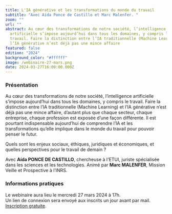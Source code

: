 ```yaml
---
title: L'IA générative et les transformations du monde du travail
subtitle: "Avec Aída Ponce de Castillo et Marc Malenfer. "
zoom: ""
url: ""
abstract: Au cœur des transformations de notre société, l’intelligence
  artificielle s’impose aujourd’hui dans tous les domaines, y compris le
  travail. Faire la distinction entre l’IA traditionnelle (Machine Learning) et
  l’IA générative n’est déjà pas une mince affaire
featured: false
edition: "2024"
background_color: "#ffffff"
image: /webinaire-27-mars.png
date: 2024-03-27T16:00:00.000Z
---
```

### Présentation 

Au cœur des transformations de notre société, l’intelligence artificielle s’impose aujourd’hui dans tous les domaines, y compris le travail. Faire la distinction entre l’IA traditionnelle (Machine Learning) et l’IA générative n’est déjà pas une mince affaire, d’autant plus que chaque secteur, chaque entreprise, chaque profession est exposée d’une façon différente. Il est pourtant indispensable aujourd’hui de comprendre l’IA et les transformations qu’elle implique dans le monde du travail pour pouvoir penser le futur. 

Quels sont les enjeux sociaux, éthiques, juridiques et économiques, et quelles perspectives pour le travail de demain ?

Avec **Aída PONCE DE CASTILLO**, chercheuse à l'ETUI, juriste spécialisée dans les sciences et les technologies. Animé par **Marc MALENFER**, Mission Veille et Prospective à l’INRS.

### Informations pratiques

Le webinaire aura lieu le mercredi 27 mars 2024 à 17h. \
Un lien de connexion sera envoyé aux inscrits un jour avant par mail. \
[Inscription gratuite](https://positivefuture2024.wixsite.com/inscriptions/event-details/lia-generative-et-les-transformations-du-monde-du-travail/form).
